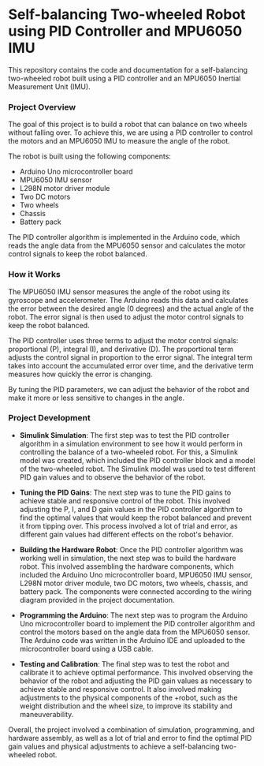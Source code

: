 # Self-balancing Two-wheeled Robot using PID Controller and MPU6050 IMU
This repository contains the code and documentation for a self-balancing two-wheeled robot built using a PID controller and an MPU6050 Inertial Measurement Unit (IMU).

### Project Overview
The goal of this project is to build a robot that can balance on two wheels without falling over. To achieve this, we are using a PID controller to control the motors and an MPU6050 IMU to measure the angle of the robot.

The robot is built using the following components:

+ Arduino Uno microcontroller board
+ MPU6050 IMU sensor
+ L298N motor driver module
+ Two DC motors
+ Two wheels
+ Chassis
+ Battery pack

The PID controller algorithm is implemented in the Arduino code, which reads the angle data from the MPU6050 sensor and calculates the motor control signals to keep the robot balanced.

### How it Works
The MPU6050 IMU sensor measures the angle of the robot using its gyroscope and accelerometer. The Arduino reads this data and calculates the error between the desired angle (0 degrees) and the actual angle of the robot. The error signal is then used to adjust the motor control signals to keep the robot balanced.

The PID controller uses three terms to adjust the motor control signals: proportional (P), integral (I), and derivative (D). The proportional term adjusts the control signal in proportion to the error signal. The integral term takes into account the accumulated error over time, and the derivative term measures how quickly the error is changing.

By tuning the PID parameters, we can adjust the behavior of the robot and make it more or less sensitive to changes in the angle.

### Project Development

+ **Simulink Simulation**: The first step was to test the PID controller algorithm in a simulation environment to see how it would perform in controlling the balance of a two-wheeled robot. For this, a Simulink model was created, which included the PID controller block and a model of the two-wheeled robot. The Simulink model was used to test different PID gain values and to observe the behavior of the robot.

+ **Tuning the PID Gains**: The next step was to tune the PID gains to achieve stable and responsive control of the robot. This involved adjusting the P, I, and D gain values in the PID controller algorithm to find the optimal values that would keep the robot balanced and prevent it from tipping over. This process involved a lot of trial and error, as different gain values had different effects on the robot's behavior.

+ **Building the Hardware Robot**: Once the PID controller algorithm was working well in simulation, the next step was to build the hardware robot. This involved assembling the hardware components, which included the Arduino Uno microcontroller board, MPU6050 IMU sensor, L298N motor driver module, two DC motors, two wheels, chassis, and battery pack. The components were connected according to the wiring diagram provided in the project documentation.

+ **Programming the Arduino**: The next step was to program the Arduino Uno microcontroller board to implement the PID controller algorithm and control the motors based on the angle data from the MPU6050 sensor. The Arduino code was written in the Arduino IDE and uploaded to the microcontroller board using a USB cable.

+ **Testing and Calibration**: The final step was to test the robot and calibrate it to achieve optimal performance. This involved observing the behavior of the robot and adjusting the PID gain values as necessary to achieve stable and responsive control. It also involved making adjustments to the physical components of the +robot, such as the weight distribution and the wheel size, to improve its stability and maneuverability.

Overall, the project involved a combination of simulation, programming, and hardware assembly, as well as a lot of trial and error to find the optimal PID gain values and physical adjustments to achieve a self-balancing two-wheeled robot.
